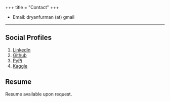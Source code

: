 +++
title = "Contact"
+++

* Email: dryanfurman (at) gmail

---

## Social Profiles

1. [LinkedIn](https://www.linkedin.com/in/daniel-furman-702b02160/)
2. [Github](https://github.com/daniel-furman)
3. [PyPi](https://pypi.org/user/daniel-furman/)
4. [Kaggle](https://www.kaggle.com/dryanfurman)

## Resume

Resume available upon request. 
